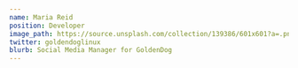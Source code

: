 ```yaml
---
name: Maria Reid
position: Developer
image_path: https://source.unsplash.com/collection/139386/601x601?a=.png
twitter: goldendoglinux
blurb: Social Media Manager for GoldenDog
---
```

